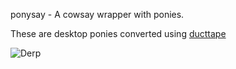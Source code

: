 ponysay - A cowsay wrapper with ponies.

These are desktop ponies converted using [ducttape](https://github.com/ducttape/ducttape-editor/wiki)

![Derp](http://i.imgur.com/xOJbE.png)

[](/derp "Today your terminal, tomorrow the world!")
